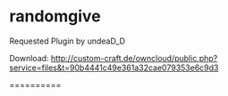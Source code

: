 randomgive
==========

Requested Plugin by undeaD_D

Download: http://custom-craft.de/owncloud/public.php?service=files&t=90b4441c49e361a32cae079353e6c9d3

==========
